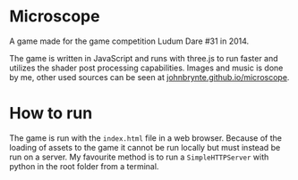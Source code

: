 Microscope
==========

A game made for the game competition Ludum Dare #31 in 2014.

The game is written in JavaScript and runs with three.js to run faster and utilizes the shader post processing capabilities. Images and music is done by me, other used sources can be seen at [johnbrynte.github.io/microscope](https://johnbrynte.github.io/microscope/).

# How to run
The game is run with the `index.html` file in a web browser. Because of the loading of assets to the game it cannot be run locally but must instead be run on a server. My favourite method is to run a `SimpleHTTPServer` with python in the root folder from a terminal.

